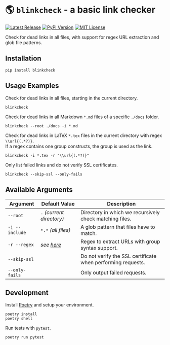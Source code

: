 # 🌎 `blinkcheck` - a basic link checker

[![Latest Release](https://img.shields.io/github/release/blu3r4y/blinkcheck.svg?style=popout-square)](https://github.com/blu3r4y/blinkcheck/releases/latest)
[![PyPI Version](https://img.shields.io/pypi/v/blinkcheck?style=popout-square)](https://pypi.org/project/blinkcheck/)
[![MIT License](https://img.shields.io/badge/License-MIT-yellow.svg?style=popout-square)](LICENSE.txt)

Check for dead links in all files, with support for regex URL extraction and glob file patterns.

## Installation

    pip install blinkcheck

## Usage Examples

Check for dead links in all files, starting in the current directory.

    blinkcheck

Check for dead links in all Markdown `*.md` files of a specific `./docs` folder.

    blinkcheck --root ./docs -i *.md

Check for dead links in LaTeX `*.tex` files in the current directory with regex `\\url{(.*?)}`.  
If a regex contains one group constructs, the group is used as the link.

    blinkcheck -i *.tex -r "\\url{(.*?)}"

Only list failed links and do not verify SSL certificates.

    blinkcheck --skip-ssl --only-fails

## Available Arguments

| Argument       | Default Value                                        | Description                                                 |
| -------------- | ---------------------------------------------------- | ----------------------------------------------------------- |
| `--root`       | `.` _(current directory)_                            | Directory in which we recursively check matching files.     |
| `-i --include` | `*.*` _(all files)_                                  | A glob pattern that files have to match.                    |
| `-r --regex`   | _see [here](https://gist.github.com/gruber/8891611)_ | Regex to extract URLs with group syntax support.            |
| `--skip-ssl`   |                                                      | Do not verify the SSL certificate when performing requests. |
| `--only-fails` |                                                      | Only output failed requests.                                |

## Development

Install [Poetry](https://python-poetry.org/) and setup your environment.

    poetry install
    poetry shell

Run tests with `pytest`.

    poetry run pytest
